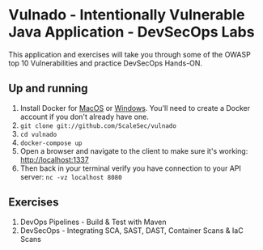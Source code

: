 # Vulnado - Intentionally Vulnerable Java Application - DevSecOps Labs

This application and exercises will take you through some of the OWASP top 10 Vulnerabilities and practice DevSecOps Hands-ON.

## Up and running

1. Install Docker for [MacOS](https://hub.docker.com/editions/community/docker-ce-desktop-mac) or [Windows](https://hub.docker.com/editions/community/docker-ce-desktop-windows). You'll need to create a Docker account if you don't already have one.
2. `git clone git://github.com/ScaleSec/vulnado`
3. `cd vulnado`
4. `docker-compose up`
5. Open a browser and navigate to the client to make sure it's working: [http://localhost:1337](http://localhost:1337)
6. Then back in your terminal verify you have connection to your API server: `nc -vz localhost 8080`

## Exercises

1. DevOps Pipelines - Build & Test with Maven
2. DevSecOps - Integrating SCA, SAST, DAST, Container Scans & IaC Scans


